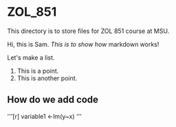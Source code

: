 ZOL_851
=======

This directory is to store files for ZOL 851 course at MSU.

Hi, this is Sam. *This is to show* how markdown works!



Let's make a list.
1. This is a point.
2. This is another point.

## How do we add code
'''[r]
variable1 <-lm(y~x)
'''

